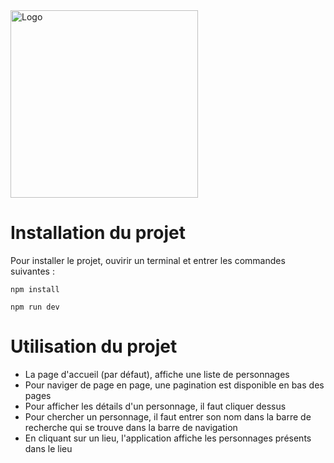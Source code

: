 <img src="https://user-images.githubusercontent.com/78146244/211021397-107b752b-91b5-4aa7-b71b-09f540a60a80.svg" alt="Logo" width="300" />

# Installation du projet
Pour installer le projet, ouvirir un terminal et entrer les commandes suivantes :
  ```npm
  npm install
  ```
  ```npm
  npm run dev
  ```

# Utilisation du projet
- La page d'accueil (par défaut), affiche une liste de personnages
- Pour naviger de page en page, une pagination est disponible en bas des pages
- Pour afficher les détails d'un personnage, il faut cliquer dessus
- Pour chercher un personnage, il faut entrer son nom dans la barre de recherche qui se trouve dans la barre de navigation
- En cliquant sur un lieu, l'application affiche les personnages présents dans le lieu
